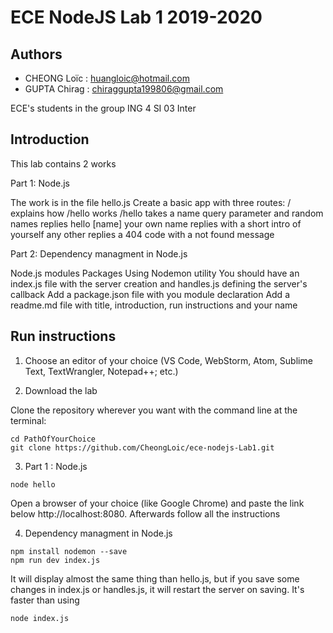 # ECE NodeJS Lab 1 2019-2020

## Authors
- CHEONG Loïc : huangloic@hotmail.com
- GUPTA Chirag : chiraggupta199806@gmail.com

ECE's students in the group ING 4 SI 03 Inter 

## Introduction
This lab contains 2 works 

Part 1: Node.js

The work is in the file hello.js
Create a basic app with three routes:
/ explains how /hello works
/hello takes a name query parameter and
random names replies hello [name]
your own name replies with a short intro of yourself
any other replies a 404 code with a not found message


Part 2: Dependency managment in Node.js

Node.js modules
Packages
Using Nodemon utility
You should have an index.js file with the server creation and handles.js defining the server's callback
Add a package.json file with you module declaration
Add a readme.md file with title, introduction, run instructions and your name

## Run instructions
1. Choose an editor of your choice (VS Code, WebStorm, Atom, Sublime Text, TextWrangler, Notepad++; etc.)

2. Download the lab

Clone the repository wherever you want with the command line at the terminal: 
```
cd PathOfYourChoice
git clone https://github.com/CheongLoic/ece-nodejs-Lab1.git
```

3. Part 1 : Node.js
```
node hello
```
Open a browser of your choice (like Google Chrome) and paste the link below http://localhost:8080. Afterwards follow all the instructions

4. Dependency managment in Node.js
```
npm install nodemon --save
npm run dev index.js
```

It will display almost the same thing than hello.js, but if you save some changes in index.js or handles.js, it will restart the server on saving.
It's faster than using 
```
node index.js
```

